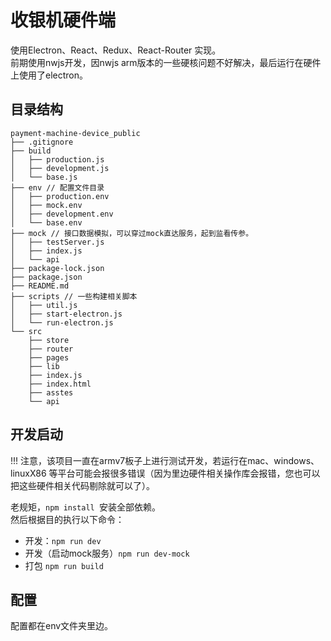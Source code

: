# 收银机硬件端

使用Electron、React、Redux、React-Router 实现。   
前期使用nwjs开发，因nwjs arm版本的一些硬核问题不好解决，最后运行在硬件上使用了electron。  

## 目录结构
```
payment-machine-device_public
├── .gitignore
├── build
│   ├── production.js
│   ├── development.js
│   └── base.js
├── env // 配置文件目录
│   ├── production.env
│   ├── mock.env
│   ├── development.env
│   └── base.env
├── mock // 接口数据模拟，可以穿过mock直达服务，起到监看传参。
│   ├── testServer.js
│   ├── index.js
│   └── api
├── package-lock.json
├── package.json
├── README.md
├── scripts // 一些构建相关脚本
│   ├── util.js
│   ├── start-electron.js
│   └── run-electron.js
└── src
    ├── store
    ├── router
    ├── pages
    ├── lib
    ├── index.js
    ├── index.html
    ├── asstes
    └── api
```
## 开发启动
!!! 注意，该项目一直在armv7板子上进行测试开发，若运行在mac、windows、linuxX86 等平台可能会报很多错误（因为里边硬件相关操作库会报错，您也可以把这些硬件相关代码剔除就可以了）。   

老规矩，`npm install `安装全部依赖。   
然后根据目的执行以下命令：   
* 开发：`npm run dev`
* 开发（启动mock服务）`npm run dev-mock`
* 打包 `npm run build`

## 配置
配置都在env文件夹里边。   
